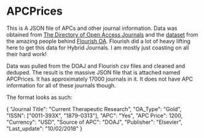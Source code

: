 # APCPrices

This is A JSON file of APCs and other journal information. Data was obtained from [The Directory of Open Access Journals](https://doaj.org/faq#metadata) and the [dataset](https://github.com/FlourishOA/Data) from the amazing people behind [Flourish OA](http://flourishoa.org/). Flourish did a lot of heavy lifting here to get this data for Hybrid Journals. I am mostly just coasting on all their hard work!

Data was pulled from the DOAJ and Flourish csv files and cleaned and deduped. The result is the massive JSON file that is attached named APCPrices. It has approximately 17000 journals in it. It does not have APC information for all of these journals though.

The format looks as such:

{
"Journal Title": "Current Therapeutic Research", 
"OA_Type": "Gold", 
"ISSN": ["0011-393X", "1879-0313"], 
"APC": "Yes", 
"APC Price": 1200, 
"Currency": "USD", 
"Source of APC": "DOAJ", 
"Publisher": "Elsevier", 
"Last_update": "10/02/2018"
}

